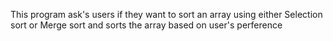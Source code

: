 This program ask's users if they want to sort an array using either Selection sort or Merge sort and sorts the array based on user's perference 
 
